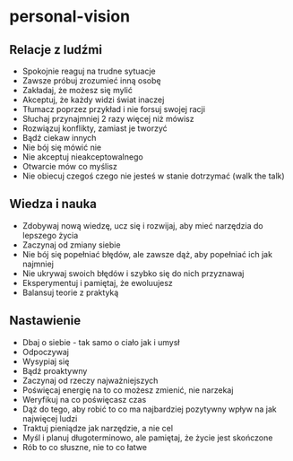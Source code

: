 # personal-vision

## Relacje z ludźmi
* Spokojnie reaguj na trudne sytuacje
* Zawsze próbuj zrozumieć inną osobę
* Zakładaj, że możesz się mylić
* Akceptuj, że każdy widzi świat inaczej
* Tłumacz poprzez przykład i nie forsuj swojej racji
* Słuchaj przynajmniej 2 razy więcej niż mówisz
* Rozwiązuj konflikty, zamiast je tworzyć
* Bądź ciekaw innych
* Nie bój się mówić nie
* Nie akceptuj nieakceptowalnego
* Otwarcie mów co myślisz
* Nie obiecuj czegoś czego nie jesteś w stanie dotrzymać (walk the talk)

## Wiedza i nauka
* Zdobywaj nową wiedzę, ucz się i rozwijaj, aby mieć narzędzia do lepszego życia
* Zaczynaj od zmiany siebie
* Nie bój się popełniać błędów, ale zawsze dąż, aby popełniać ich jak najmniej
* Nie ukrywaj swoich błędów i szybko się do nich przyznawaj
* Eksperymentuj i pamiętaj, że ewoluujesz
* Balansuj teorie z praktyką

## Nastawienie
* Dbaj o siebie - tak samo o ciało jak i umysł
* Odpoczywaj
* Wysypiaj się
* Bądź proaktywny
* Zaczynaj od rzeczy najważniejszych
* Poświęcaj energię na to co możesz zmienić, nie narzekaj
* Weryfikuj na co poświęcasz czas
* Dąż do tego, aby robić to co ma najbardziej pozytywny wpływ na jak najwięcej ludzi
* Traktuj pieniądze jak narzędzie, a nie cel
* Myśl i planuj długoterminowo, ale pamiętaj, że życie jest skończone
* Rób to co słuszne, nie to co łatwe
